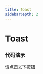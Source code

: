 ```yaml
---
title: Toast
sidebarDepth: 2
---
```

# Toast

### 代码演示
请点击以下按钮
<ClientOnly> 
  <toast-demo class='demo'></toast-demo>
</ClientOnly> 